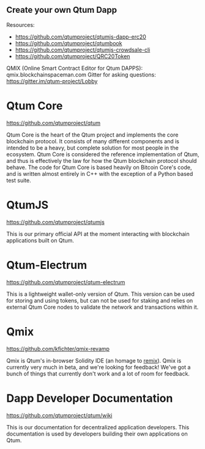 ## Create your own Qtum Dapp

Resources:

* https://github.com/qtumproject/qtumjs-dapp-erc20
* https://github.com/qtumproject/qtumbook
* https://github.com/qtumproject/qtumjs-crowdsale-cli
* https://github.com/qtumproject/QRC20Token

QMIX (Online Smart Contract Editor for Qtum DAPPS): qmix.blockchainspaceman.com 
Gitter for asking questions: https://gitter.im/qtum-project/Lobby

# Qtum Core
https://github.com/qtumproject/qtum

Qtum Core is the heart of the Qtum project and implements the core blockchain protocol. It consists of many different components and is intended to be a heavy, but complete solution for most people in the ecosystem. Qtum Core is considered the reference implementation of Qtum, and thus is effectively the law for how the Qtum blockchain protocol should behave. The code for Qtum Core is based heavily on Bitcoin Core's code, and is written almost entirely in C++ with the exception of a Python based test suite. 

# QtumJS
https://github.com/qtumproject/qtumjs

This is our primary official API at the moment interacting with blockchain applications built on Qtum. 

# Qtum-Electrum
https://github.com/qtumproject/qtum-electrum

This is a lightweight wallet-only version of Qtum. This version can be used for storing and using tokens, but can not be used for staking and relies on external Qtum Core nodes to validate the network and transactions within it. 

# Qmix
https://github.com/kfichter/qmix-revamp

Qmix is Qtum's in-browser Solidity IDE (an homage to [remix](https://remix.ethereum.org)). Qmix is currently very much in beta, and we're looking for feedback! We've got a bunch of things that currently don't work and a lot of room for feedback.

# Dapp Developer Documentation
https://github.com/qtumproject/qtum/wiki

This is our documentation for decentralized application developers. This documentation is used by developers building their own applications on Qtum.

